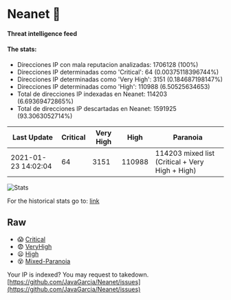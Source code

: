 # Neanet :hocho:
#### Threat intelligence feed
#### The stats:

- Direcciones IP con mala reputacion analizadas: 1706128 (100%)
- Direcciones IP determinadas como 'Critical':  64 (0.00375118396744%)
- Direcciones IP determinadas como 'Very High':  3151 (0.184687198147%)
- Direcciones IP determinadas como 'High':  110988 (6.50525634653)
- Total de direcciones IP indexadas en Neanet:  114203 (6.69369472865%)
- Total de direcciones IP descartadas en Neanet:  1591925 (93.3063052714%)

| Last Update | Critical | Very High | High | Paranoia |
| --- | --- | --- | --- | --- |
| 2021-01-23 14:02:04 | 64 | 3151 | 110988 | 114203 mixed list (Critical + Very High + High)|

![Stats](https://docs.google.com/spreadsheets/d/e/2PACX-1vSnaNMIXVabIpDJjufMlzH7poXnshF3mgd8Is1g9ytUEzVsP5my4Trn8f-xkoLLQ38xpL3HtmUexLo6/pubchart?oid=501124687&format=image)

For the historical stats go to: [link](/stats.csv)
## Raw
- :scream: [Critical](https://raw.githubusercontent.com/JavaGarcia/Neanet/master/blacklists/neanet_critical.txt)
- :fearful: [VeryHigh](https://raw.githubusercontent.com/JavaGarcia/Neanet/master/blacklists/neanet_veryHigh.txtt)
- :frowning: [High](https://raw.githubusercontent.com/JavaGarcia/Neanet/master/blacklists/neanet_high.txt)
- :dizzy_face: [Mixed-Paranoia](https://raw.githubusercontent.com/JavaGarcia/Neanet/master/blacklists/neanet_all.txt)


Your IP is indexed? You may request to takedown. [https://github.com/JavaGarcia/Neanet/issues](https://github.com/JavaGarcia/Neanet/issues)



























































































































































































































































































































































































































































































































































































































































































































































































































































































































































































































































































































































































































































































































































































































































































































































































































































































































































































































































































































































































































































































































































































































































































































































































































































































































































































































































































































































































































































































































































































































































































































































































































































































































































































































































































































































































































































































































































































































































